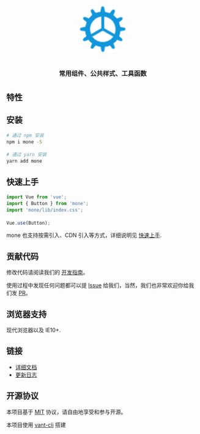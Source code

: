 <p align="center">
    <img alt="mone logo" src="docs/assets/logo.png" width="120" style="margin-bottom: 10px;">
</p>
<h3 align="center" style="margin: 30px 0 35px;">常用组件、公共样式、工具函数</h3>

## 特性

## 安装

```bash
# 通过 npm 安装
npm i mone -S

# 通过 yarn 安装
yarn add mone
```

## 快速上手

```js
import Vue from 'vue';
import { Button } from 'mone';
import 'mone/lib/index.css';

Vue.use(Button);
```

mone 也支持按需引入、CDN 引入等方式，详细说明见 [快速上手](https://jczzq.github.io/mone#/zh-CN/quickstart).

## 贡献代码

修改代码请阅读我们的 [开发指南](https://jczzq.github.io/mone/#/zh-CN/contribution)。

使用过程中发现任何问题都可以提 [Issue](https://github.com/jczzq/mone/issues) 给我们，当然，我们也非常欢迎你给我们发 [PR](https://github.com/jczzq/mone/pulls)。

## 浏览器支持

现代浏览器以及 IE10+.

## 链接

- [详细文档](https://jczzq.github.io/mone)
- [更新日志](https://jczzq.github.io/mone#/zh-CN/changelog)

## 开源协议

本项目基于 [MIT](https://zh.wikipedia.org/wiki/MIT%E8%A8%B1%E5%8F%AF%E8%AD%89) 协议，请自由地享受和参与开源。

本项目使用 [vant-cli](https://github.com/jczzq/mone/tree/dev/packages/vant-cli) 搭建

